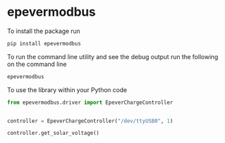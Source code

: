 # epevermodbus

To install the package run

```sh
pip install epevermodbus
```

To run the command line utility and see the debug output run the following on the command line

```sh
epevermodbus
```

To use the library within your Python code

```python
from epevermodbus.driver import EpeverChargeController


controller = EpeverChargeController("/dev/ttyUSB0", 1)

controller.get_solar_voltage()
```
